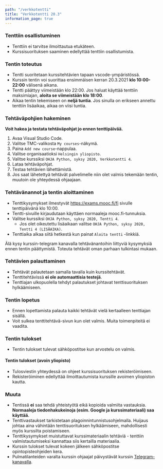 ```yaml
---
path: "/verkkotentti"
title: "Verkkotentti 20.3"
information_page: true
---
```


### Tenttiin osallistuminen

* Tenttiin ei tarvitse ilmoittautua etukäteen.
* Kurssisuorituksen saaminen edellyttää tenttiin osallistumista.

### Tentin toteutus

* Tentti suoritetaan kurssitehtävien tapaan vscode-ympäristössä.
* Kurssin tentin voi suorittaa ensimmäisen kerran 20.3.2021 **klo 10:00-22:00** välisenä aikana.
* Tentti päättyy viimeistään klo 22:00. Jos haluat käyttää tenttiin maksimiajan, **aloita se viimeistään klo 18:00**.
* Aikaa tentin tekemiseen on **neljä tuntia**. Jos sinulla on erikseen annettu tenttiin lisäaikaa, aikaa on viisi tuntia.

### Tehtäväpohjien hakeminen

**Voit hakea ja testata tehtäväpohjat jo ennen tenttipäivää.**

1. Avaa Visual Studio Code.
2. Valitse TMC-valikosta `My courses`-näkymä.
3. Paina `Add new course`-nappulaa.
4. Valitse organisaatioksi `Helsingin yliopisto`.
5. Valitse kurssiksi `OHJA Python, syksy 2020, Verkkotentti 4`.
6. Lataa tehtäväpohjat.
7. Testaa tehtävien lähettämistä.
8. Jos saat lähetettyä tehtävät palvelimelle niin olet valmis tekemään tentin, muutoin ole yhteydessä ohjaajaan.

### Tehtävänannot ja tentin aloittaminen

* Tenttikysymykset ilmestyvät <a href="https://exams.mooc.fi/fi">https://exams.mooc.fi/fi</a> sivulle tenttipäivänä klo 10:00.
* Tentti-sivuille kirjaudutaan käyttäen normaaleja mooc.fi-tunnuksia.
* Valitse kurssiksi `OHJA Python, syksy 2020, Tentti 4`.
  * Jos olet oikeutettu lisäaikaan valitse `OHJA Python, syksy 2020, Tentti 4 (LISÄAIKA)`.
* Tenttiaika alkaa siitä hetkestä kun painat `Aloita tentti` -linkkiä.

<notice>
Älä kysy kurssin-telegram kanavalla tehtävänantoihin liittyviä kysymyksiä ennen tentin päättymistä. Toteuta tehtävät oman parhaan tulkintasi mukaan.
</notice>

### Tehtävien palauttaminen

* Tehtävät palautetaan samalla tavalla kuin kurssitehtävät.
* Tenttitehtävissä **ei ole automaattisia testejä**.
* Tenttiajan ulkopuolella tehdyt palautukset johtavat tenttisuorituksen hylkäämiseen.

### Tentin lopetus

* Ennen lopettamista palauta kaikki tehtävät vielä kertaalleen tenttiajan sisällä.
* Voit sulkea tenttitehtävä-sivun kun olet valmis. Muita toimenpiteitä ei vaadita.

### Tentin tulokset

* Tentin tulokset tulevat sähköpostitse kun arvostelu on valmis.

#### Tentin tulokset (avoin yliopisto)

* Tulosviestin yhteydessä on ohjeet kurssisuorituksen rekisteröimiseen.
* Rekisteröiminen edellyttää ilmoittautumista kurssille avoimen yliopiston kautta.

### Muuta

* Tentissä **ei** saa tehdä yhteistyötä eikä kopioida valmiita vastauksia. **Normaaleja tiedonhakukeinoja (esim. Google ja kurssimateriaali) saa käyttää.**
* Tenttivastaukset tarkistetaan plagoinnintunnistusohjelmalla. Huijaus johtaa aina vähintään tenttisuorituksen hylkäämiseen, mahdollisesti myös kurssilta poistamiseen.
* Tenttikysymykset muistuttavat kurssimateriaalin tehtäviä - tenttiin valmistautumiseksi kannattaa siis kertailla materiaalia.
* Kurssin tulokset tulevat kokeen jälkeen sähköpostitse opintopisteohjeiden kera.
* Pulmatilanteiden varalta kurssin ohjaajat päivystävät kurssin [Telegram-kanavalla](https://t.me/ohpekesa20).

